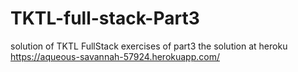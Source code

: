 # TKTL-full-stack-Part3
solution of  TKTL FullStack exercises of part3 
the solution at heroku
https://aqueous-savannah-57924.herokuapp.com/
